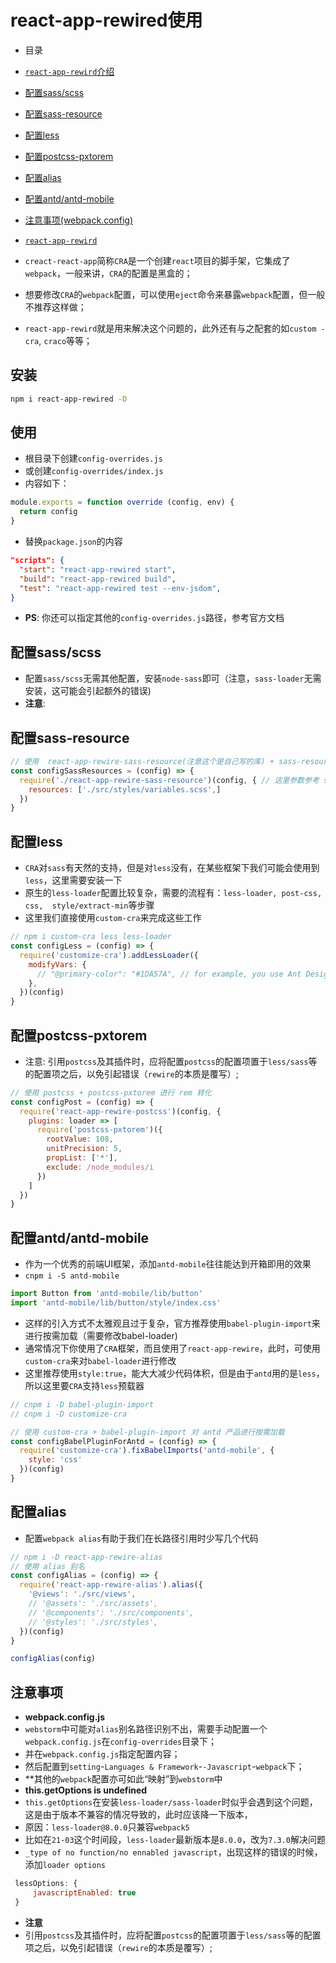# react-app-rewired使用

* 目录
* [`react-app-rewird`介绍](#安装)
* [配置sass/scss](#配置sass/scss)
* [配置sass-resource](#配置sass-resource)
* [配置less](#配置less)  
* [配置postcss-pxtorem](#配置postcss-pxtorem)
* [配置alias](#配置alias)
* [配置antd/antd-mobile](#配置antd/antd-mobile)
* [注意事项(webpack.config)](#注意事项)


* [`react-app-rewird`](https://github.com/timarney/react-app-rewired/blob/master/README_zh.md)
* `creact-react-app`简称`CRA`是一个创建`react`项目的脚手架，它集成了`webpack`，一般来讲，`CRA`的配置是黑盒的；
* 想要修改`CRA`的`webpack`配置，可以使用`eject`命令来暴露`webpack`配置，但一般不推荐这样做；
* `react-app-rewird`就是用来解决这个问题的，此外还有与之配套的如`custom -cra`, `craco`等等；


## 安装

```bash
npm i react-app-rewired -D
```

## 使用

* 根目录下创建`config-overrides.js`
* 或创建`config-overrides/index.js`
* 内容如下：

```js
module.exports = function override (config, env) {
  return config
}
```

* 替换`package.json`的内容

```json
"scripts": {
  "start": "react-app-rewired start",
  "build": "react-app-rewired build",
  "test": "react-app-rewired test --env-jsdom",
}
```

* **PS**: 你还可以指定其他的`config-overrides.js`路径，参考官方文档


## 配置sass/scss

* 配置`sass/scss`无需其他配置，安装`node-sass`即可（注意，`sass-loader`无需安装，这可能会引起额外的错误)
* **注意**:


## 配置sass-resource

```js
// 使用  react-app-rewire-sass-resource(注意这个是自己写的库) + sass-resources-loader 配置全局 sass 变量
const configSassResources = (config) => {
  require('./react-app-rewire-sass-resource')(config, { // 这里参数参考 sass-resources-loader
    resources: ['./src/styles/variables.scss',]
  })
}
```

## 配置less

* `CRA`对`sass`有天然的支持，但是对`less`没有，在某些框架下我们可能会使用到`less`，这里需要安装一下
* 原生的`less-loader`配置比较复杂，需要的流程有：`less-loader, post-css, css,  style/extract-min`等步骤
* 这里我们直接使用`custom-cra`来完成这些工作

```js
// npm i custom-cra less less-loader
const configLess = (config) => {
  require('customize-cra').addLessLoader({
    modifyVars: {
      // "@primary-color": "#1DA57A", // for example, you use Ant Design to change theme color.
    },
  })(config)
}
```

## 配置postcss-pxtorem

* 注意: 引用`postcss`及其插件时，应将配置`postcss`的配置项置于`less/sass`等的配置项之后，以免引起错误（`rewire`的本质是覆写）;

```js
// 使用 postcss + postcss-pxtorem 进行 rem 转化
const configPost = (config) => {
  require('react-app-rewire-postcss')(config, {
    plugins: loader => [
      require('postcss-pxtorem')({
        rootValue: 108,
        unitPrecision: 5,
        propList: ['*'],
        exclude: /node_modules/i
      })
    ]
  })
}
```


## 配置antd/antd-mobile

* 作为一个优秀的前端UI框架，添加`antd-mobile`往往能达到开箱即用的效果
* `cnpm i -S antd-mobile`

```js
import Button from 'antd-mobile/lib/button'
import 'antd-mobile/lib/button/style/index.css'
```

* 这样的引入方式不太雅观且过于复杂，官方推荐使用`babel-plugin-import`来进行按需加载（需要修改babel-loader)
* 通常情况下你使用了`CRA`框架，而且使用了`react-app-rewire`，此时，可使用`custom-cra`来对`babel-loader`进行修改
* 这里推荐使用`style:true`，能大大减少代码体积，但是由于`antd`用的是`less`，所以这里要`CRA`支持`less`预载器

```js
// cnpm i -D babel-plugin-import
// cnpm i -D customize-cra

// 使用 custom-cra + babel-plugin-import 对 antd 产品进行按需加载
const configBabelPluginForAntd = (config) => {
  require('customize-cra').fixBabelImports('antd-mobile', {
    style: 'css'
  })(config)
}
```


## 配置alias

* 配置`webpack alias`有助于我们在长路径引用时少写几个代码

```js
// npm i -D react-app-rewire-alias
// 使用 alias 别名
const configAlias = (config) => {
  require('react-app-rewire-alias').alias({
    '@views': './src/views',
    // '@assets': './src/assets',
    // '@components': './src/components',
    // '@styles': './src/styles',
  })(config)
}

configAlias(config)
```


## 注意事项

* **webpack.config.js**
* `webstorm`中可能对`alias`别名路径识别不出，需要手动配置一个`webpack.config.js`在`config-overrides`目录下；
* 并在`webpack.config.js`指定配置内容；
* 然后配置到`setting`-`Languages & Framework`-`-Javascript`-`webpack`下；
* **其他的`webpack`配置亦可如此“映射”到`webstorm`中
* **this.getOptions is undefined**  
* `this.getOptions`在安装`less-loader/sass-loader`时似乎会遇到这个问题，这是由于版本不兼容的情况导致的，此时应该降一下版本，
* 原因：`less-loader@8.0.0`只兼容`webpack5`  
* 比如在`21-03`这个时间段，`less-loader`最新版本是`8.0.0`，改为`7.3.0`解决问题
* `_type of no function/no ennabled javascript`，出现这样的错误的时候，添加`loader options`  

 ```js
  lessOptions: {
      javascriptEnabled: true
  }
```  

* **注意**
* 引用`postcss`及其插件时，应将配置`postcss`的配置项置于`less/sass`等的配置项之后，以免引起错误（`rewire`的本质是覆写）;


